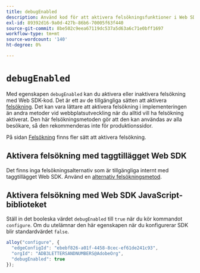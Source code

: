 ```yaml
---
title: debugEnabled
description: Använd kod för att aktivera felsökningsfunktioner i Web SDK.
exl-id: 89392d16-9a0d-427b-86b6-70005f63f440
source-git-commit: 8be502c9eea67119dc537a5d63a6c71e0bff1697
workflow-type: tm+mt
source-wordcount: '140'
ht-degree: 0%

---
```


# `debugEnabled`

Med egenskapen `debugEnabled` kan du aktivera eller inaktivera felsökning med Web SDK-kod. Det är ett av de tillgängliga sätten att aktivera [felsökning](../../use-cases/debugging.md). Det kan vara lättare att aktivera felsökning i implementeringen än andra metoder vid webbplatsutveckling när du alltid vill ha felsökning aktiverat. Den här felsökningsmetoden gör att den kan användas av alla besökare, så den rekommenderas inte för produktionssidor.

På sidan [Felsökning](../../use-cases/debugging.md) finns fler sätt att aktivera felsökning.

## Aktivera felsökning med taggtillägget Web SDK

Det finns inga felsökningsalternativ som är tillgängliga internt med taggtillägget Web SDK. Använd en [alternativ felsökningsmetod](../../use-cases/debugging.md).

## Aktivera felsökning med Web SDK JavaScript-biblioteket

Ställ in det booleska värdet `debugEnabled` till `true` när du kör kommandot `configure`. Om du utelämnar den här egenskapen när du konfigurerar SDK blir standardvärdet `false`.

```js
alloy("configure", {
  "edgeConfigId": "ebebf826-a01f-4458-8cec-ef61de241c93",
  "orgId": "ADB3LETTERSANDNUMBERS@AdobeOrg",
  "debugEnabled": true
});
```
